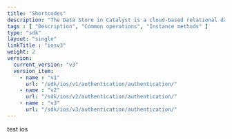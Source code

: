 ```yaml
---
title: "Shortcodes"
description: "The Data Store in Catalyst is a cloud-based relational database management system which stores the persistent data of your application. This data repository includes the data from the application’s backend and the data of the application’s end users."
tags : [ "Description", "Common operations", "Instance methods" ]
type: "sdk"
layout: "single"
linkTitle : "iosv3"
weight: 2
version:
  current_version: "v3"
  version_item:
    - name : "v1"
      url: "/sdk/ios/v1/authentication/authentication/"
    - name : "v2"
      url: "/sdk/ios/v2/authentication/authentication/"
    - name : "v3"
      url: "/sdk/ios/v3/authentication/authentication/"
---
```

 
test ios